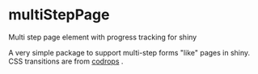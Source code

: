 # multiStepPage
Multi step page element with progress tracking for shiny

A very simple package to support multi-step forms "like" pages in shiny. CSS transitions are from [codrops](https://github.com/codrops/PageTransitions) .

